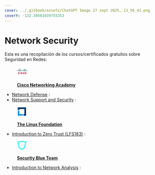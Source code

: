 ```yaml
---
cover: ../.gitbook/assets/ChatGPT Image 27 sept 2025, 13_56_41.png
coverY: -132.30581039755353
---
```


# Network Security

Esta es una recopilación de los cursos/certificados gratuitos sobre Seguridad en Redes:

<figure><img src="../.gitbook/assets/sdasdasd (1).png" alt=""><figcaption><p><a href="https://www.netacad.com/"><strong>Cisco Networking Academy</strong></a></p></figcaption></figure>

* [Network Defense](https://www.netacad.com/courses/network-defense?courseLang=en-US) :&#x20;
* [Network Support and Security](https://www.netacad.com/courses/network-support-security?courseLang=en-US) :&#x20;

<figure><img src="../.gitbook/assets/linux-foundation (1).png" alt=""><figcaption><p><a href="https://www.linuxfoundation.org/"><strong>The Linux Foundation</strong></a></p></figcaption></figure>

* [Introduction to Zero Trust (LFS183)](https://training.linuxfoundation.org/training/introduction-to-zero-trust-lfs183/) :&#x20;

<figure><img src="../.gitbook/assets/descarga (8).png" alt=""><figcaption><p><a href="https://www.securityblue.team/"><strong>Security Blue Team</strong></a></p></figcaption></figure>

* [Introduction to Network Analysis](https://www.securityblue.team/courses/introduction-to-network-analysis) :&#x20;

